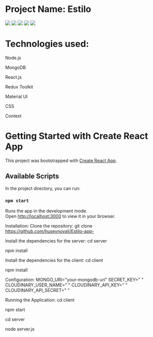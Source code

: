 # Project Name: Estilo
<img src="https://github.com/ZHumay/recipeApp/assets/114071477/16ec54be-fcb6-4ce3-9843-db641ae6a52a">

<img src="https://github.com/ZHumay/recipeApp/assets/114071477/ce54f8e8-98f2-49f6-8d75-c6a94498955f">

<img src="https://github.com/ZHumay/recipeApp/assets/114071477/2e43e311-7c6c-4a9e-a2dd-925640274acc">

<img src="https://github.com/ZHumay/recipeApp/assets/114071477/3435eb4b-1d4d-44b6-b1d2-bb1369c1c7a9">

<img src="https://github.com/ZHumay/recipeApp/assets/114071477/e7308edf-b6b0-4bde-8ca0-01c30c2eef54">

# Technologies used:
Node.js

MongoDB

React.js

Redux Toolkit

Material UI

CSS

Context

# Getting Started with Create React App
This project was bootstrapped with [Create React App](https://github.com/facebook/create-react-app).
## Available Scripts
In the project directory, you can run:
### `npm start`
Runs the app in the development mode.\
Open [http://localhost:3000](http://localhost:3000) to view it in your browser.

Installation:
Clone the repository: git clone https://github.com/huseynovali/Estilo-app-


Install the dependencies for the server:
cd server

npm install

Install the dependencies for the client:
cd client

npm install

Configuration:
MONGO_URI="your-mongodb-uri"
SECRET_KEY=" "
CLOUDINARY_USER_NAME=" "
CLOUDINARY_API_KEY=" "
CLOUDINARY_API_SECRET=" "

Running the Application:
cd client

npm start

cd server

node server.js
